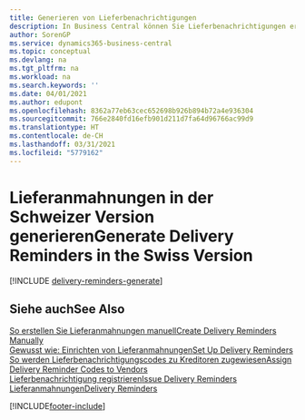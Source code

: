 ```yaml
---
title: Generieren von Lieferbenachrichtigungen
description: In Business Central können Sie Lieferbenachrichtigungen erstellen, wenn eine Bestellung nicht wie erwartet geliefert wurde. Sie können eine einzelne Lieferbenachrichtigung manuell erstellen oder Sie können Lieferbenachrichtigungen für alle überfälligen Lieferungen erstellen.
author: SorenGP
ms.service: dynamics365-business-central
ms.topic: conceptual
ms.devlang: na
ms.tgt_pltfrm: na
ms.workload: na
ms.search.keywords: ''
ms.date: 04/01/2021
ms.author: edupont
ms.openlocfilehash: 8362a77eb63cec652698b926b894b72a4e936304
ms.sourcegitcommit: 766e2840fd16efb901d211d7fa64d96766ac99d9
ms.translationtype: HT
ms.contentlocale: de-CH
ms.lasthandoff: 03/31/2021
ms.locfileid: "5779162"
---
```

# <a name="generate-delivery-reminders-in-the-swiss-version"></a><span data-ttu-id="59c14-104">Lieferanmahnungen in der Schweizer Version generieren</span><span class="sxs-lookup"><span data-stu-id="59c14-104">Generate Delivery Reminders in the Swiss Version</span></span>

[!INCLUDE [delivery-reminders-generate](../includes/ATCHDE/delivery-reminders-generate.md)]

## <a name="see-also"></a><span data-ttu-id="59c14-105">Siehe auch</span><span class="sxs-lookup"><span data-stu-id="59c14-105">See Also</span></span>

[<span data-ttu-id="59c14-106">So erstellen Sie Lieferanmahnungen manuell</span><span class="sxs-lookup"><span data-stu-id="59c14-106">Create Delivery Reminders Manually</span></span>](how-to-create-delivery-reminders-manually.md)  
[<span data-ttu-id="59c14-107">Gewusst wie: Einrichten von Lieferanmahnungen</span><span class="sxs-lookup"><span data-stu-id="59c14-107">Set Up Delivery Reminders</span></span>](how-to-set-up-delivery-reminders.md)  
[<span data-ttu-id="59c14-108">So werden Lieferbenachrichtigungscodes zu Kreditoren zugewiesen</span><span class="sxs-lookup"><span data-stu-id="59c14-108">Assign Delivery Reminder Codes to Vendors</span></span>](how-to-assign-delivery-reminder-codes-to-vendors.md)  
[<span data-ttu-id="59c14-109">Lieferbenachrichtigung registrieren</span><span class="sxs-lookup"><span data-stu-id="59c14-109">Issue Delivery Reminders</span></span>](how-to-issue-delivery-reminders.md)  
[<span data-ttu-id="59c14-110">Lieferanmahnungen</span><span class="sxs-lookup"><span data-stu-id="59c14-110">Delivery Reminders</span></span>](delivery-reminders.md)  


[!INCLUDE[footer-include](../../includes/footer-banner.md)]